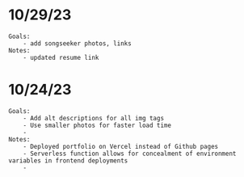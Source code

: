 # 10/29/23
    Goals:
        - add songseeker photos, links
    Notes:
        - updated resume link


# 10/24/23
    Goals:
        - Add alt descriptions for all img tags
        - Use smaller photos for faster load time
        -
    Notes:
        - Deployed portfolio on Vercel instead of Github pages
        - Serverless function allows for concealment of environment variables in frontend deployments
        -
